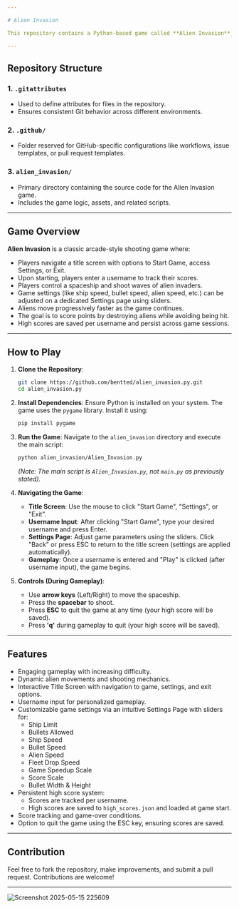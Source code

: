 ```yaml
---

# Alien Invasion

This repository contains a Python-based game called **Alien Invasion**, where players defend their spaceship against waves of alien invaders. The game features a title screen, customizable settings, username input, and a persistent high score system.

---
```


## Repository Structure

### 1. **`.gitattributes`**
- Used to define attributes for files in the repository.
- Ensures consistent Git behavior across different environments.

### 2. **`.github/`**
- Folder reserved for GitHub-specific configurations like workflows, issue templates, or pull request templates.

### 3. **`alien_invasion/`**
- Primary directory containing the source code for the Alien Invasion game.
- Includes the game logic, assets, and related scripts.

---

## Game Overview

**Alien Invasion** is a classic arcade-style shooting game where:
- Players navigate a title screen with options to Start Game, access Settings, or Exit.
- Upon starting, players enter a username to track their scores.
- Players control a spaceship and shoot waves of alien invaders.
- Game settings (like ship speed, bullet speed, alien speed, etc.) can be adjusted on a dedicated Settings page using sliders.
- Aliens move progressively faster as the game continues.
- The goal is to score points by destroying aliens while avoiding being hit.
- High scores are saved per username and persist across game sessions.

---

## How to Play

1.  **Clone the Repository**:
    ```bash
    git clone https://github.com/bentted/alien_invasion.py.git
    cd alien_invasion.py
    ```

2.  **Install Dependencies**:
    Ensure Python is installed on your system. The game uses the `pygame` library. Install it using:
    ```bash
    pip install pygame
    ```

3.  **Run the Game**:
    Navigate to the `alien_invasion` directory and execute the main script:
    ```bash
    python alien_invasion/Alien_Invasion.py 
    ```
    *(Note: The main script is `Alien_Invasion.py`, not `main.py` as previously stated).*

4.  **Navigating the Game**:
    -   **Title Screen**: Use the mouse to click "Start Game", "Settings", or "Exit".
    -   **Username Input**: After clicking "Start Game", type your desired username and press Enter.
    -   **Settings Page**: Adjust game parameters using the sliders. Click "Back" or press ESC to return to the title screen (settings are applied automatically).
    -   **Gameplay**: Once a username is entered and "Play" is clicked (after username input), the game begins.

5.  **Controls (During Gameplay)**:
    -   Use **arrow keys** (Left/Right) to move the spaceship.
    -   Press the **spacebar** to shoot.
    -   Press **ESC** to quit the game at any time (your high score will be saved).
    -   Press **'q'** during gameplay to quit (your high score will be saved).


---

## Features
- Engaging gameplay with increasing difficulty.
- Dynamic alien movements and shooting mechanics.
- Interactive Title Screen with navigation to game, settings, and exit options.
- Username input for personalized gameplay.
- Customizable game settings via an intuitive Settings Page with sliders for:
    - Ship Limit
    - Bullets Allowed
    - Ship Speed
    - Bullet Speed
    - Alien Speed
    - Fleet Drop Speed
    - Game Speedup Scale
    - Score Scale
    - Bullet Width & Height
- Persistent high score system:
    - Scores are tracked per username.
    - High scores are saved to `high_scores.json` and loaded at game start.
- Score tracking and game-over conditions.
- Option to quit the game using the ESC key, ensuring scores are saved.

---

## Contribution
Feel free to fork the repository, make improvements, and submit a pull request. Contributions are welcome!

---


![Screenshot 2025-05-15 225609](https://github.com/user-attachments/assets/95d1f4cc-9928-44c9-994a-95eede2c2841)
